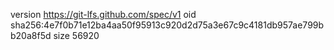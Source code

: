 version https://git-lfs.github.com/spec/v1
oid sha256:4e7f0b71e12ba4aa50f95913c920d2d75a3e67c9c4181db957ae799bb20a8f5d
size 56920
